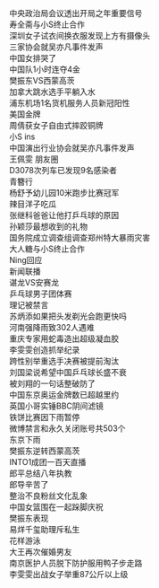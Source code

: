 中央政治局会议透出开局之年重要信号  
寿全斋与小S终止合作  
深圳女子试衣间换衣服发现上方有摄像头  
三家协会就吴亦凡事件发声  
中国女排哭了  
中国队1小时连夺4金  
樊振东VS西蒙高茨  
加拿大跳水选手平躺入水  
浦东机场1名货机服务人员新冠阳性  
美国金牌  
周倩获女子自由式摔跤铜牌  
小S ins  
中国演出行业协会就吴亦凡事件发声  
王佩雯 朋友圈  
D3078次列车已发现9名感染者  
青簪行  
杨舒予幼儿园10米跑步比赛冠军  
辣目洋子吃瓜  
张继科爸爸让他打乒乓球的原因  
孙颖莎最想收到的礼物  
国务院成立调查组调查郑州特大暴雨灾害  
大人糖与小S终止合作  
Ning回应  
新闻联播  
谌龙VS安赛龙  
乒乓球男子团体赛  
理记被禁言  
苏炳添如果把头发剃光会跑更快吗  
河南强降雨致302人遇难  
重庆专家用蛇毒造出超级凝血胶  
李雯雯创造抓举纪录  
跨性别举重选手决赛被提前淘汰  
刘国梁说希望中国乒乓球长盛不衰  
被刘翔的一句话整破防了  
中国东京奥运金牌数已超越里约  
英国小哥实锤BBC阴间滤镜  
铁饼比赛因下雨暂停  
微博禁言和永久关闭账号共503个  
东京下雨  
樊振东逆转西蒙高茨  
INTO1成团一百天直播  
郎平总结八年执教  
郎导辛苦了  
整治不良粉丝文化乱象  
中国女篮围在一起跺脚庆祝  
樊振东表现  
易烊千玺助理斥私生  
花样游泳  
大王再次催婚男友  
南京医护人员脱下防护服用鸭子步走路  
李雯雯出战女子举重87公斤以上级  

